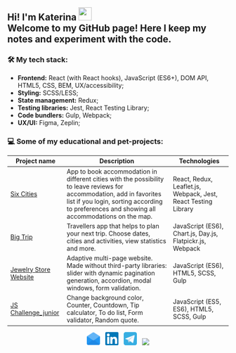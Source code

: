 <h2 align="left">Hi! I'm Katerina <img width="30" height="30" src="https://media.tenor.com/images/3b388fe03da271d2674faf85eb7c3fcd/tenor.gif"><br>
Welcome to my GitHub page! Here I keep my notes and experiment with the code.
</h2>

### 🛠 My tech stack:

- **Frontend:** React (with React hooks), JavaScript (ES6+), DOM API, HTML5, CSS, BEM, UX/accessibility;
- **Styling:** SCSS/LESS;
- **State management:** Redux;
- **Testing libraries:** Jest, React Testing Library;
- **Code bundlers:** Gulp, Webpack;
- **UX/UI:** Figma, Zeplin;

### 💻 Some of my educational and pet-projects:

| Project name        | Description          | Technologies  |
| ------------- | ------------- | ----- |
| [Six Cities](https://github.com/katareena/six-cities) | App to book accommodation in different cities with the possibility to leave reviews for accommodation, add in favorites list if you login, sorting according to preferences and showing all accommodations on the map. | React, Redux, Leaflet.js, Webpack, Jest, React Testing Library
| [Big Trip](https://github.com/katareena/1018255-big-trip-16) | Travellers app that helps to plan your next trip. Choose dates, cities and activities, view statistics and more. | JavaScript (ES6), Chart.js, Day.js, Flatpickr.js, Webpack |
| [Jewelry Store Website](https://github.com/katareena/accelerator_jewellery) | Adaptive multi-page website. Made without third-party libraries: slider with dynamic pagination generation, accordion, modal windows, form validation. | JavaScript (ES6), HTML5, SCSS, Gulp |
| [JS Challenge_junior](https://github.com/katareena/js-challenge-1) | Change background color, Counter, Countdown, Tip calculator, To do list, Form validator, Random quote. | JavaScript (ES5, ES6), HTML5, SCSS, Gulp |

<p align="center">
<a href="mailto:w10160177@gmail.com"><img height="30" src="https://raw.githubusercontent.com//katareena/katareena/master/003-email.svg"></a>&nbsp;&nbsp;
<a href="https://www.linkedin.com/in/ekaterina-reznikova/"><img height="30" src="https://raw.githubusercontent.com//katareena/katareena/master/001-linkedin.svg"></a>&nbsp;&nbsp;
<a href="https://t.me/katareenaa"><img height="30" src="https://raw.githubusercontent.com//katareena/katareena/master/004-telegram.svg"></a>&nbsp;&nbsp;
<a href="https://www.codewars.com/users/katareena/"><img height="30" src="https://www.codewars.com/users/katareena/badges/micro"></a>
</p>
